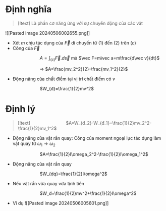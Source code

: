 # Định nghĩa

>[!text]
>Là phần cơ năng ứng với sự chuyển động của các vật

![[Pasted image 20240506002655.png]]

- Xét $m$ chịu tác dụng của $\vec F$ di chuyển từ $(1)$ đến $(2)$ trên $(c)$
- Công của $\vec F$

$\hspace{3cm}$$A=\displaystyle{\int_{(c)}\vec F.d\vec{s}}$    mà $\vec F=m\vec a=m\frac{d\vec v}{dt}$ 

$\hspace{3cm}$$\Rightarrow$ $A=\frac{mv_2^2}{2}-\frac{mv_1^2}{2}$ 

- Động năng của chất điểm tại vị trí chất điểm có $v$

$\hspace{3cm}$$W_{đ}=\frac{1}{2}mv^2$

# Định lý

>[!text]
>$\hspace{3cm}$$A=W_{đ_2}-W_{đ_1}=\frac{1}{2}mv_2^2-\frac{1}{2}mv_1^2$

- Động năng của vật rắn quay: Công của moment ngoại lực tác dụng làm vật quay từ $\omega_1 \to \omega_2$ 

$\hspace{3cm}$$A=\frac{1}{2}I\omega_2^2-\frac{1}{2}I\omega_1^2$

- Động năng của vật rắn quay

$\hspace{3cm}$$W_{dq}=\frac{1}{2}I\omega^2$ 

- Nếu vật rắn vừa quay vừa tịnh tiến

$\hspace{3cm}$$W_đ=\frac{1}{2}mv^2+\frac{1}{2}I\omega^2$

- Ví dụ
	![[Pasted image 20240506005601.png]]
	

